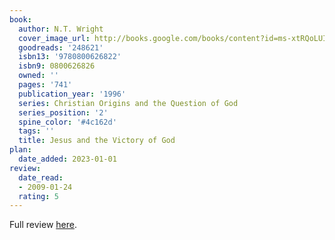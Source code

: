 ```yaml
---
book:
  author: N.T. Wright
  cover_image_url: http://books.google.com/books/content?id=ms-xtRQoLUIC&printsec=frontcover&img=1&zoom=1&edge=curl&source=gbs_api
  goodreads: '248621'
  isbn13: '9780800626822'
  isbn9: 0800626826
  owned: ''
  pages: '741'
  publication_year: '1996'
  series: Christian Origins and the Question of God
  series_position: '2'
  spine_color: '#4c162d'
  tags: ''
  title: Jesus and the Victory of God
plan:
  date_added: 2023-01-01
review:
  date_read:
  - 2009-01-24
  rating: 5
---
```

Full review [here](https://www.chrishubbs.com/2009/01/27/book-review-jesus-and-the-victory-of-god-by-n-t-wright/).
